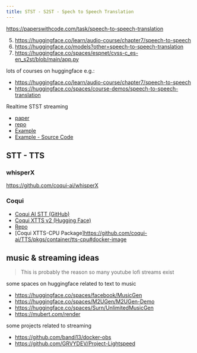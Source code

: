 ```yaml
---
title: STST - S2ST - Spech to Speech Translation
---
```


https://paperswithcode.com/task/speech-to-speech-translation

5. https://huggingface.co/learn/audio-course/chapter7/speech-to-speech
6. https://huggingface.co/models?other=speech-to-speech-translation
7. https://huggingface.co/spaces/espnet/cvss-c_es-en_s2st/blob/main/app.py


lots of courses on huggingface e.g.:
- https://huggingface.co/learn/audio-course/chapter7/speech-to-speech
- https://huggingface.co/spaces/course-demos/speech-to-speech-translation



Realtime STST streaming
- [paper](https://paperswithcode.com/paper/seamless-multilingual-expressive-and)
- [repo](https://github.com/facebookresearch/seamless_communication)
- [Example](https://huggingface.co/spaces/facebook/seamless-streaming)
- [Example - Source Code](https://huggingface.co/spaces/facebook/seamless-streaming/tree/main)

## STT - TTS

### whisperX

https://github.com/coqui-ai/whisperX

### Coqui
- [Coqui AI STT (GitHub)](https://github.com/coqui-ai/STT)
- [Coqui XTTS v2 (Hugging Face)](https://huggingface.co/coqui/XTTS-v2)
- [Repo](https://github.com/coqui-ai/TTS)
- [Coqui XTTS-CPU Package]https://github.com/coqui-ai/TTS/pkgs/container/tts-cpu#docker-image

## music & streaming ideas

> This is probably the reason so many youtube lofi streams exist

some spaces on huggingface related to text to music

- https://huggingface.co/spaces/facebook/MusicGen
- https://huggingface.co/spaces/M2UGen/M2UGen-Demo
- https://huggingface.co/spaces/Surn/UnlimitedMusicGen
- https://mubert.com/render

some projects related to streaming

- https://github.com/bandi13/docker-obs
- https://github.com/GRVYDEV/Project-Lightspeed